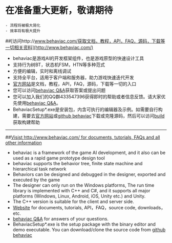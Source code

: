 # 在准备重大更新，敬请期待
    - 流程将被极大简化
    - 效率将有极大提升
    

##[访问http://www.behaviac.com/获取文档，教程，API，FAQ，源码，下载等一切相关资料](http://www.behaviac.com/)

 - behaviac是游戏AI的开发框架组件，也是游戏原型的快速设计工具
 - 支持行为树BT，状态机FSM，HTN等多种范式
 - 方便的编辑，实时和离线调试
 - 支持全平台，适用于客户端和服务器，助力游戏快速迭代开发
 - [官方网站](http://www.behaviac.com/)是文档，教程，API，FAQ，源码，下载等一切的入口
 - 您可以访问[behaviac Q&A](http://bbs.behaviac.com/)获取答案或提出问题
 - 您可以加入我们的QQ群433547396获得即时的帮助或者信息反馈。请大家优先使用[behaviac Q&A](http://bbs.behaviac.com/)。
 - BehaviacSetup*.exe是安装包，内含可执行的编辑器及示例。如需要自行构建，需要去[官方网站](http://www.behaviac.com/)或[github behaviac](https://github.com/TencentOpen/behaviac)下载或克隆源码，然后可以访问[build](http://www.behaviac.com/docs/zh/articles/build/)获取构建帮助
 

---------------------------------------------
##[Visist http://www.behaviac.com/ for documents, tutorials, FAQs and all other information](http://www.behaviac.com/)

 - behaviac is a framework of the game AI development, and it also can be used as a rapid game prototype design tool
 - behaviac supports the behavior tree, finite state machine and hierarchical task network
 - Behaviors can be designed and debugged in the designer, exported and executed by the game
 - The designer can only run on the Windows platforms, The run time library is implemented with C++ and C#, and it supports all major platforms (Windows, Linux, Android, iOS, Unity etc.) and Unity. 
 - The C++ version is suitable for the client and server side. 
 - [Website](http://www.behaviac.com/) for documents, tutorials, API，FAQ，source code, downloads，etc.
 - [behaviac Q&A](http://bbs.behaviac.com/) for answers of your questions.
 - BehaviacSetup*.exe is the setup package with the binary editor and demo executable. You can download/clone the source code from [github behaviac](https://github.com/TencentOpen/behaviac)
 
 